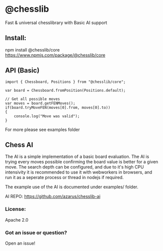 # @chesslib
Fast &amp; universal chesslibrary with Basic AI support


## Install:
npm install @chesslib/core
https://www.npmjs.com/package/@chesslib/core

## API (Basic)

```
import { Chessboard, Positions } from "@chesslib/core";

var board = Chessboard.fromPosition(Positions.default);

// Get all possible moves
var moves = board.getFENMoves();
if(board.tryMoveFEN(moves[0].from, moves[0].to))
{
    console.log("Move was valid");
}
```
For more please see examples folder

## Chess AI

The AI is a simple implementation of a basic board evaluation. The AI is trying every moves possible confirming the board value is better for a given move. The search depth can be configured, and due to it's high CPU intensivity it is recommended to use it with webworkers in browsers, and run it as a seperate process or thread in nodejs if required.

The example use of the AI is documented under examples/ folder.

AI REPO:
https://github.com/azarus/chesslib-ai

### License:

Apache 2.0


### Got an issue or question?

Open an issue!
